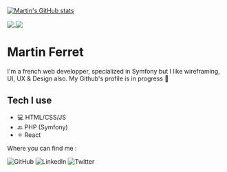 [![Martin's GitHub stats](https://github-readme-stats.vercel.app/api?username=martinferret)](https://github.com/martinferret/github-readme-stats)

<a href="https://github.com/martinferret/github-readme-stats">
  <img align="center" src="https://github-readme-stats.vercel.app/api?username=martinferret)](https://github.com/martinferret/github-readme-stats" />
</a>
<a href="https://github.com/anuraghazra/compact">
  <img align="center" src="https://github-readme-stats.vercel.app/api/top-langs/?username=martinferret&layout=compact)](https://github.com/martinferret/github-readme-stats" />
</a>

# Martin Ferret

I'm a french web developper, specialized in Symfony but I like wireframing, UI, UX & Design also. My Github's profile is in progress :construction_worker:

## Tech I use

* 💻 HTML/CSS/JS
* 🔙 PHP (Symfony)
* ⚛️ React


Where you can find me :

![GitHub](https://img.shields.io/badge/github-%23121011.svg?style=for-the-badge&logo=github&logoColor=white)
![LinkedIn](https://img.shields.io/badge/linkedin-%230077B5.svg?style=for-the-badge&logo=linkedin&logoColor=white)
![Twitter](https://img.shields.io/badge/twitter-%231DA1F2.svg?style=for-the-badge&logo=Twitter&logoColor=white)
